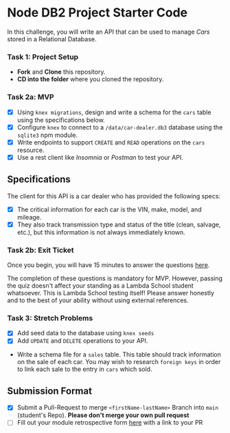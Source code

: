 # Node DB2 Project Starter Code

In this challenge, you will write an API that can be used to manage _Cars_ stored in a Relational Database.

### Task 1: Project Setup

- **Fork** and **Clone** this repository.
- **CD into the folder** where you cloned the repository.

### Task 2a: MVP

- [x] Using `knex migrations`, design and write a schema for the `cars` table using the specifications below.
- [x] Configure `knex` to connect to a `/data/car-dealer.db3` database using the `sqlite3` npm module.
- [x] Write endpoints to support `CREATE` and `READ` operations on the `cars` resource.
- [x] Use a rest client like _Insomnia_ or _Postman_ to test your API.

## Specifications

The client for this API is a car dealer who has provided the following specs:

- [x] The critical information for each car is the VIN, make, model, and mileage.
- [x] They also track transmission type and status of the title (clean, salvage, etc.), but this information is not always immediately known.

### Task 2b: Exit Ticket

Once you begin, you will have 15 minutes to answer the questions [here](https://app.codesignal.com/public-test/iKFmA8AEqKdTjeK8j/gqLkuwLFDHAdrH).

The completion of these questions is mandatory for MVP. However, passing the quiz doesn't affect your standing as a Lambda School student whatsoever. This is Lambda School testing itself! Please answer honestly and to the best of your ability without using external references.

### Task 3: Stretch Problems

- [x] Add seed data to the database using `knex seeds`
- [x] Add `UPDATE` and `DELETE` operations to your API.
- Write a schema file for a `sales` table. This table should track information on the sale of each car. You may wish to research `foreign keys` in order to link each sale to the entry in `cars` which sold.

## Submission Format
* [x] Submit a Pull-Request to merge `<firstName-lastName>` Branch into `main` (student's  Repo). **Please don't merge your own pull request**
* [ ] Fill out your module retrospective form [here](https://forms.lambdaschool.com/module-retrospective) with a link to your PR
